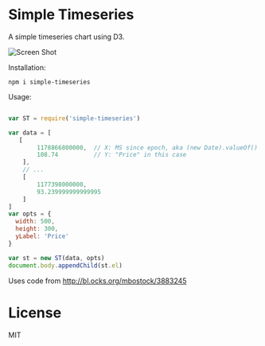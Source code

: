 Simple Timeseries
=================

A simple timeseries chart using D3.

![Screen Shot](http://i.imgur.com/6WtHvYh.png)

Installation:

```
npm i simple-timeseries
```

Usage:

```js

var ST = require('simple-timeseries')

var data = [
   [
        1178866800000,  // X: MS since epoch, aka (new Date).valueOf()
        108.74          // Y: "Price" in this case
    ],
    // ...
    [
        1177398000000,
        93.239999999999995
    ]
]
var opts = {
  width: 500,
  height: 300,
  yLabel: 'Price'
}

var st = new ST(data, opts)
document.body.appendChild(st.el)

```

Uses code from http://bl.ocks.org/mbostock/3883245

License
=======

MIT
